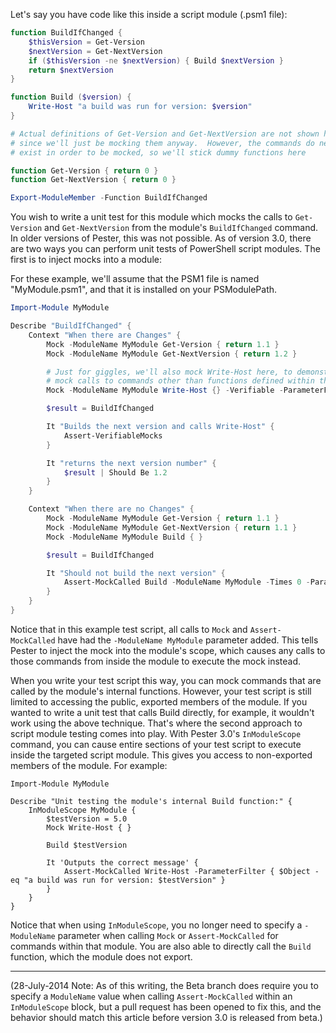 Let's say you have code like this inside a script module (.psm1 file):

```powershell
function BuildIfChanged {
    $thisVersion = Get-Version
    $nextVersion = Get-NextVersion
    if ($thisVersion -ne $nextVersion) { Build $nextVersion }
    return $nextVersion
}

function Build ($version) {
    Write-Host "a build was run for version: $version"
}

# Actual definitions of Get-Version and Get-NextVersion are not shown here,
# since we'll just be mocking them anyway.  However, the commands do need to
# exist in order to be mocked, so we'll stick dummy functions here

function Get-Version { return 0 }
function Get-NextVersion { return 0 }

Export-ModuleMember -Function BuildIfChanged
```

You wish to write a unit test for this module which mocks the calls to `Get-Version` and `Get-NextVersion` from the module's `BuildIfChanged` command.  In older versions of Pester, this was not possible.  As of version 3.0, there are two ways you can perform unit tests of PowerShell script modules.  The first is to inject mocks into a module:

For these example, we'll assume that the PSM1 file is named "MyModule.psm1", and that it is installed on your PSModulePath.

```powershell
Import-Module MyModule

Describe "BuildIfChanged" {
    Context "When there are Changes" {
        Mock -ModuleName MyModule Get-Version { return 1.1 }
        Mock -ModuleName MyModule Get-NextVersion { return 1.2 }

        # Just for giggles, we'll also mock Write-Host here, to demonstrate that you can
        # mock calls to commands other than functions defined within the same module.
        Mock -ModuleName MyModule Write-Host {} -Verifiable -ParameterFilter { $Object -eq 'a build was run for version: 1.2' }

        $result = BuildIfChanged

        It "Builds the next version and calls Write-Host" {
            Assert-VerifiableMocks
        }

        It "returns the next version number" {
            $result | Should Be 1.2
        }
    }

    Context "When there are no Changes" {
        Mock -ModuleName MyModule Get-Version { return 1.1 }
        Mock -ModuleName MyModule Get-NextVersion { return 1.1 }
        Mock -ModuleName MyModule Build { }

        $result = BuildIfChanged

        It "Should not build the next version" {
            Assert-MockCalled Build -ModuleName MyModule -Times 0 -ParameterFilter { $version -eq 1.1 }
        }
    }
}
```

Notice that in this example test script, all calls to `Mock` and `Assert-MockCalled` have had the `-ModuleName MyModule` parameter added.  This tells Pester to inject the mock into the module's scope, which causes any calls to those commands from inside the module to execute the mock instead.

When you write your test script this way, you can mock commands that are called by the module's internal functions.  However, your test script is still limited to accessing the public, exported members of the module.  If you wanted to write a unit test that calls Build directly, for example, it wouldn't work using the above technique.  That's where the second approach to script module testing comes into play.  With Pester 3.0's `InModuleScope` command, you can cause entire sections of your test script to execute inside the targeted script module.  This gives you access to non-exported members of the module.  For example:

```posh
Import-Module MyModule

Describe "Unit testing the module's internal Build function:" {
    InModuleScope MyModule {
        $testVersion = 5.0
        Mock Write-Host { }

        Build $testVersion

        It 'Outputs the correct message' {
            Assert-MockCalled Write-Host -ParameterFilter { $Object -eq "a build was run for version: $testVersion" }
        }
    }
}
```

Notice that when using `InModuleScope`, you no longer need to specify a `-ModuleName` parameter when calling `Mock` or `Assert-MockCalled` for commands within that module.  You are also able to directly call the `Build` function, which the module does not export.

---

(28-July-2014 Note:  As of this writing, the Beta branch does require you to specify a `ModuleName` value when calling `Assert-MockCalled` within an `InModuleScope` block, but a pull request has been opened to fix this, and the behavior should match this article before version 3.0 is released from beta.)